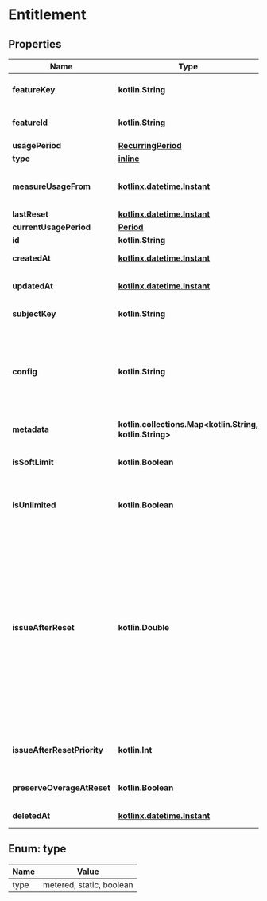 
# Entitlement

## Properties
| Name | Type | Description | Notes |
| ------------ | ------------- | ------------- | ------------- |
| **featureKey** | **kotlin.String** | The feature the subject is entitled to use. Either featureKey or featureId is required.  |  |
| **featureId** | **kotlin.String** | The feature the subject is entitled to use. Either featureKey or featureId is required.  |  |
| **usagePeriod** | [**RecurringPeriod**](RecurringPeriod.md) |  |  |
| **type** | [**inline**](#Type) |  |  |
| **measureUsageFrom** | [**kotlinx.datetime.Instant**](kotlinx.datetime.Instant.md) | The time from which usage is measured. If not specified on creation, defaults to the entitlement creation time.  |  |
| **lastReset** | [**kotlinx.datetime.Instant**](kotlinx.datetime.Instant.md) | The last time a reset happened.  |  |
| **currentUsagePeriod** | [**Period**](Period.md) |  |  |
| **id** | **kotlin.String** | Readonly unique ULID identifier.  |  [readonly] |
| **createdAt** | [**kotlinx.datetime.Instant**](kotlinx.datetime.Instant.md) | The date and time the resource was created. |  [readonly] |
| **updatedAt** | [**kotlinx.datetime.Instant**](kotlinx.datetime.Instant.md) | The date and time the resource was last updated. The initial value is the same as createdAt. |  [readonly] |
| **subjectKey** | **kotlin.String** | The identifier key unique to the subject |  |
| **config** | **kotlin.String** | The JSON parsable config of the entitlement. This value is also returned when checking entitlement access and it is useful for configuring fine-grained access settings to the feature, implemented in your own system. Has to be an object.  |  |
| **metadata** | **kotlin.collections.Map&lt;kotlin.String, kotlin.String&gt;** | Additional metadata for the feature.  |  [optional] |
| **isSoftLimit** | **kotlin.Boolean** | If softLimit&#x3D;true the subject can use the feature even if the entitlement is exhausted, hasAccess will always be true.  |  [optional] |
| **isUnlimited** | **kotlin.Boolean** | Deprecated, ignored by the backend. Please use isSoftLimit instead; this field will be removed in the future.  |  [optional] |
| **issueAfterReset** | **kotlin.Double** | You can grant usage automatically alongside the entitlement, the example scenario would be creating a starting balance. If an amount is specified here, a grant will be created alongside the entitlement with the specified amount. That grant will have it&#39;s rollover settings configured in a way that after each reset operation, the balance will return the original amount specified here.  Manually creating such a grant would mean having the \&quot;amount\&quot;, \&quot;minRolloverAmount\&quot;, and \&quot;maxRolloverAmount\&quot; fields all be the same.  |  [optional] |
| **issueAfterResetPriority** | **kotlin.Int** | Defines the grant priority for the default grant. If provided, issueAfterReset must have a value.  |  [optional] |
| **preserveOverageAtReset** | **kotlin.Boolean** | If true, the overage is preserved at reset. If false, the usage is forgiven.  |  [optional] |
| **deletedAt** | [**kotlinx.datetime.Instant**](kotlinx.datetime.Instant.md) | The date and time the resource was deleted. |  [optional] [readonly] |


<a id="Type"></a>
## Enum: type
| Name | Value |
| ---- | ----- |
| type | metered, static, boolean |



